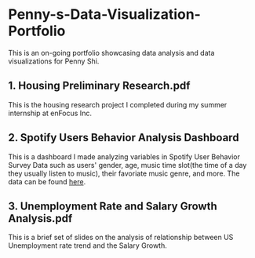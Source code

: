 # Penny-s-Data-Visualization-Portfolio
This is an on-going portfolio showcasing data analysis and data visualizations for Penny Shi. 
## 1. Housing Preliminary Research.pdf

This is the housing research project I completed during my summer internship at enFocus Inc.

## 2. Spotify Users Behavior Analysis Dashboard

This is a dashboard I made analyzing variables in Spotify User Behavior Survey Data such as users' gender, age, music time slot(the time of a day they usually listen to music), their favoriate music genre, and more. The data can be found [here](https://www.kaggle.com/datasets/coulsonlll/spotify-user-behavior-survey-data/data).

## 3. Unemployment Rate and Salary Growth Analysis.pdf

This is a brief set of slides on the analysis of relationship between US Unemployment rate trend and the Salary Growth. 
